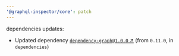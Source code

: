 ```yaml
---
'@graphql-inspector/core': patch
---
```

dependencies updates:
  - Updated dependency [`dependency-graph@1.0.0`
    ↗︎](https://www.npmjs.com/package/dependency-graph/v/1.0.0) (from `0.11.0`, in `dependencies`)
